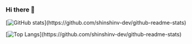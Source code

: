 ### Hi there 👋

[![GitHub stats](https://github-readme-stats.vercel.app/api?username="shinshinv-dev")](https://github.com/shinshinv-dev/github-readme-stats)


[![Top Langs](https://github-readme-stats.vercel.app/api/top-langs/?username="shinshinv-dev")](https://github.com/shinshinv-dev/github-readme-stats)

<!--
**shinshinv-dev/shinshinv-dev** is a ✨ _special_ ✨ repository because its `README.md` (this file) appears on your GitHub profile.

Here are some ideas to get you started:

- 🔭 I’m currently working on ...
- 🌱 I’m currently learning ...
- 👯 I’m looking to collaborate on ...
- 🤔 I’m looking for help with ...
- 💬 Ask me about ...
- 📫 How to reach me: ...
- 😄 Pronouns: ...
- ⚡ Fun fact: ...
-->
